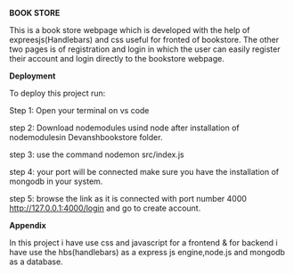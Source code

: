 **BOOK STORE**

This is a book store webpage which is developed with the help of expreesjs(Handlebars) and css useful for fronted of bookstore. The other two pages is of registration and login in which the user can easily register their account and login directly to the bookstore webpage.

**Deployment**

To deploy this project run:

Step 1: Open your terminal on vs code 

step 2: Download nodemodules usind node after installation of nodemodulesin Devanshbookstore folder.

step 3: use the command nodemon src/index.js 

step 4: your port will be connected make sure you have the installation of mongodb in your system.

step 5: browse the link as it is connected with port number 4000 http://127.0.0.1:4000/login and go to create account.

**Appendix**

In this project i have use css and javascript for a frontend & for backend i have use the hbs(handlebars) as a express js engine,node.js and mongodb as a database. 
